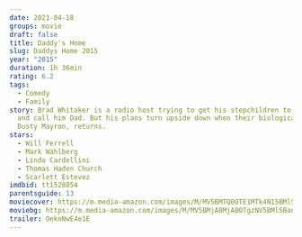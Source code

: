 ```yaml
---
date: 2021-04-18
groups: movie
draft: false
title: Daddy's Home
slug: Daddys Home 2015
year: "2015"
duration: 1h 36min
rating: 6.2
tags:
  - Comedy
  - Family
story: Brad Whitaker is a radio host trying to get his stepchildren to love him
  and call him Dad. But his plans turn upside down when their biological father,
  Dusty Mayron, returns.
stars:
  - Will Ferrell
  - Mark Wahlberg
  - Linda Cardellini
  - Thomas Haden Church
  - Scarlett Estevez
imdbid: tt1528854
parentsguide: 13
moviecover: https://m.media-amazon.com/images/M/MV5BMTQ0OTE1MTk4N15BMl5BanBnXkFtZTgwMDM5OTk5NjE@._V1_FMjpg_UY820_.jpg
moviebg: https://m.media-amazon.com/images/M/MV5BMjA0MjA0OTgzNV5BMl5BanBnXkFtZTgwMzkxMTA1NzE@._V1_FMjpg_UX1280_.jpg
trailer: OeknNwE4e1E
---
```

